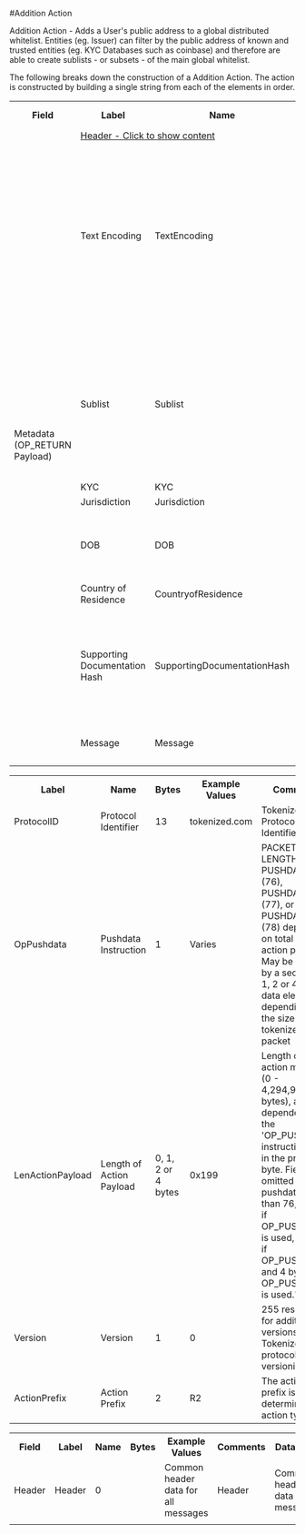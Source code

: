 

#Addition Action

Addition Action -  Adds a User's public address to a global distributed whitelist. Entities (eg. Issuer) can filter by the public address of known and trusted entities (eg. KYC Databases such as coinbase) and therefore are able to create sublists - or subsets - of the main global whitelist. 

The following breaks down the construction of a Addition Action. The action is constructed by building a single string from each of the elements in order.

<div class="ritz grid-container" dir="ltr"> 
    <table class="waffle" cellspacing="0" cellpadding="0" table-layout=fixed width=100%>
         <tr style="height:19px">
            <th style="width:6%" class="s0">Field</th>
            <th style="width:9%" class="s1">Label</th>
            <th style="width:9%" class="s1">Name</th>
            <th style="width:2%" class="s1">Bytes</th>
            <th style="width:29%" class="s1">Example Values</th>
            <th style="width:26%" class="s1">Comments</th>
            <th style="width:5%" class="s1">Data Type</th>
            <th style="width:14%" class="s2">Amendment Restrictions</th>
        </tr>
        <tr>
            <td class="s5" rowspan="9">Metadata (OP_RETURN Payload)</td>
            <td class="r7" colspan="7"><a href="javascript" data-popover="header">Header - Click to show content</a></td>
        </tr>
        <tr><td class="r10">Text Encoding</td>
            <td class="r10">TextEncoding</td>
            <td class="r10">1</td>
            <td class="r10" style="word-break:break-all">0</td>
            <td class="r10"> 0 = ASCII, 1 = UTF-8, 2 = UTF-16, 3 = Unicode.  Encoding applies to all 'text' data types. All 'string' types will always be encoded with ASCII.  Where string is selected, all fields will be ASCII.</td>
            <td class="r10">uint8</td>
            <td class="r11">Can be changed by Issuer or Operator at their discretion.</td>
        </tr>
        <tr><td class="r10">Sublist</td>
            <td class="r10">Sublist</td>
            <td class="r10">4</td>
            <td class="r10" style="word-break:break-all"></td>
            <td class="r10">Null value = Global KYC compliance. eg. Organizations can define their own pseudo-anonymous and publicly available membership lists.</td>
            <td class="r10">string</td>
            <td class="r11"></td>
        </tr>
        <tr><td class="r10">KYC</td>
            <td class="r10">KYC</td>
            <td class="r10">1</td>
            <td class="r10" style="word-break:break-all">Y</td>
            <td class="r10">Y/N</td>
            <td class="r10">string</td>
            <td class="r11"></td>
        </tr>
        <tr><td class="r10">Jurisdiction</td>
            <td class="r10">Jurisdiction</td>
            <td class="r10">5</td>
            <td class="r10" style="word-break:break-all">AUS</td>
            <td class="r10"></td>
            <td class="r10">string</td>
            <td class="r11"></td>
        </tr>
        <tr><td class="r10">DOB</td>
            <td class="r10">DOB</td>
            <td class="r10">8</td>
            <td class="r10" style="word-break:break-all">Tue Jun 02 1987 17:00:00 GMT+1000 (AEST)</td>
            <td class="r10">Date of Birth : DD/MM/YYYY</td>
            <td class="r10">time</td>
            <td class="r11"></td>
        </tr>
        <tr><td class="r10">Country of Residence</td>
            <td class="r10">CountryofResidence</td>
            <td class="r10">3</td>
            <td class="r10" style="word-break:break-all">AUS</td>
            <td class="r10"></td>
            <td class="r10">string</td>
            <td class="r11"></td>
        </tr>
        <tr><td class="r10">Supporting Documentation Hash</td>
            <td class="r10">SupportingDocumentationHash</td>
            <td class="r10">32</td>
            <td class="r10" style="word-break:break-all">98ea6e4f216f2fb4b69fff9b3a44842c38686ca685f3f55dc48c5d3fb1107be4</td>
            <td class="r10"></td>
            <td class="r10">sha256</td>
            <td class="r11"></td>
        </tr>
        <tr><td class="r10">Message</td>
            <td class="r10">Message</td>
            <td class="r10">0</td>
            <td class="r10" style="word-break:break-all">username</td>
            <td class="r10">Length 0-65,535 bytes. Note</td>
            <td class="r10">nvarchar16</td>
            <td class="r11"></td>
        </tr>
        <tr>                <td class="s15" colspan="8"></td>
        </tr>
    </table>
</div>

<div class="ui modal" id="header">
    <i class="close icon"></i>
    <div class="content docs-content">
        <table class="ui table">
        	<tr style='height:19px;'>
	            <th style="width:9%" class="s0">Label</th>
	            <th style="width:9%" class="s1">Name</th>
	            <th style="width:2%" class="s1">Bytes</th>
	            <th style="width:29%" class="s1">Example Values</th>
	            <th style="width:26%" class="s1">Comments</th>
	            <th style="width:5%" class="s1">Data Type</th>
	        </tr>
            <tr>
                <td class="r5">ProtocolID</td>
                <td class="r6">Protocol Identifier</td>
                <td class="r6">13</td>
                <td class="r6">tokenized.com</td>
                <td class="r6">Tokenized Protocol Identifier</td>
                <td class="r6">string</td>
            </tr>
            <tr>
                <td class="r5">OpPushdata</td>
                <td class="r6">Pushdata Instruction</td>
                <td class="r6">1</td>
                <td class="r6">Varies</td>
                <td class="r6">PACKET LENGTH, PUSHDATA1 (76), PUSHDATA2 (77), or PUSHDATA4 (78) depending on total size of action payload. May be followed by a secondary 1, 2 or 4 byte data element depending on the size of the tokenized data packet</td>
                <td class="r6">opcode</td>
            </tr>
            <tr>
                <td class="r5">LenActionPayload</td>
                <td class="r6">Length of Action Payload</td>
                <td class="r6">0, 1, 2 or 4 bytes</td>
                <td class="r6">0x199</td>
                <td class="r6">Length of the action message (0 - 4,294,967,296‬ bytes), and dependent on the 'OP_PUSHDATA instruction used in the preceding byte. Field is omitted if pushdata is less than 76, 1 byte if OP_PUSHDATA1 is used, 2 bytes if OP_PUSHDATA2 and 4 bytes if OP_PUSHDATA4 is used."</td>
                <td class="r6">pushdata_length</td>
            </tr>
            <tr>
                <td class="r5">Version</td>
                <td class="r6">Version</td>
                <td class="r6">1</td>
                <td class="r6">0</td>
                <td class="r6">255 reserved for additional versions. Tokenized protocol versioning.</td>
                <td class="r6">uint8</td>
            </tr>
            <tr>
                <td class="r5">ActionPrefix</td>
                <td class="r6">Action Prefix</td>
                <td class="r6">2</td>
                <td class="r6">R2</td>
                <td class="r6">The action prefix is what determines the action type.</td>
                <td class="r6">string</td>
            </tr>
        </table>
    </div>
</div>

<div class="ui modal" id="Addition">
    <i class="close icon"></i>
    <table class="ui table">
        <tr style='height:19px;'>
            <th style="width:6%" class="s0">Field</th>
            <th style="width:9%" class="s1">Label</th>
            <th style="width:9%" class="s1">Name</th>
            <th style="width:2%" class="s1">Bytes</th>
            <th style="width:29%" class="s1">Example Values</th>
            <th style="width:26%" class="s1">Comments</th>
            <th style="width:5%" class="s1">Data Type</th>
            <th style="width:14%" class="s2">Amendment Restrictions</th>
        </tr>
        <tr>
            <td class="r10">Header</td>
            <td class="r10">Header</td>
            <td class="r10">0</td>
            <td class="r10" style="word-break:break-all"></td>
            <td class="r10">Common header data for all messages</td>
            <td class="r10">Header</td>
            <td class="r11">Common header data for all messages.</td>
        </tr>
        <tr>
            <td class="s15" colspan="8"></td>
        </tr>
    </table>
</div>